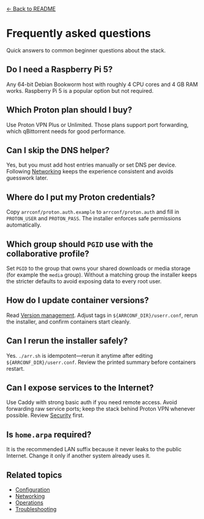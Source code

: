 [← Back to README](../README.md)

# Frequently asked questions

Quick answers to common beginner questions about the stack.

## Do I need a Raspberry Pi 5?
Any 64-bit Debian Bookworm host with roughly 4 CPU cores and 4 GB RAM works. Raspberry Pi 5 is a popular option but not required.

## Which Proton plan should I buy?
Use Proton VPN Plus or Unlimited. Those plans support port forwarding, which qBittorrent needs for good performance.

## Can I skip the DNS helper?
Yes, but you must add host entries manually or set DNS per device. Following [Networking](networking.md) keeps the experience consistent and avoids guesswork later.

## Where do I put my Proton credentials?
Copy `arrconf/proton.auth.example` to `arrconf/proton.auth` and fill in `PROTON_USER` and `PROTON_PASS`. The installer enforces safe permissions automatically.

## Which group should `PGID` use with the collaborative profile?
Set `PGID` to the group that owns your shared downloads or media storage (for example the `media` group). Without a matching group the installer keeps the stricter defaults to avoid exposing data to every root user.

## How do I update container versions?
Read [Version management](version-management.md). Adjust tags in `${ARRCONF_DIR}/userr.conf`, rerun the installer, and confirm containers start cleanly.

## Can I rerun the installer safely?
Yes. `./arr.sh` is idempotent—rerun it anytime after editing `${ARRCONF_DIR}/userr.conf`. Review the printed summary before containers restart.

## Can I expose services to the Internet?
Use Caddy with strong basic auth if you need remote access. Avoid forwarding raw service ports; keep the stack behind Proton VPN whenever possible. Review [Security](security.md) first.

## Is `home.arpa` required?
It is the recommended LAN suffix because it never leaks to the public Internet. Change it only if another system already uses it.

## Related topics
- [Configuration](configuration.md)
- [Networking](networking.md)
- [Operations](operations.md)
- [Troubleshooting](troubleshooting.md)
